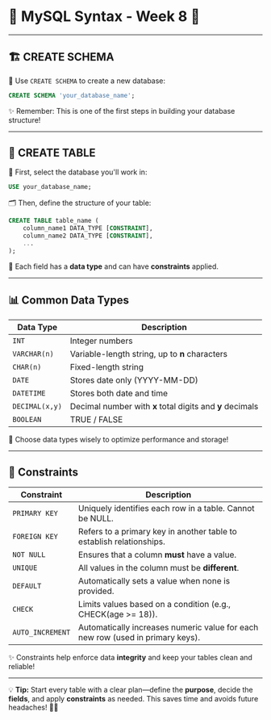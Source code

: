 # 📘 **MySQL Syntax - Week 8** 🍃

---

## 🏗️ **CREATE SCHEMA**

📌 Use `CREATE SCHEMA` to create a new database:

```sql
CREATE SCHEMA 'your_database_name';
```

✨ Remember: This is one of the first steps in building your database structure!

---

## 🧱 **CREATE TABLE**

🔧 First, select the database you'll work in:

```sql
USE your_database_name;
```

🗂️ Then, define the structure of your table:

```sql
CREATE TABLE table_name (
    column_name1 DATA_TYPE [CONSTRAINT],
    column_name2 DATA_TYPE [CONSTRAINT],
    ...
);
```

📌 Each field has a **data type** and can have **constraints** applied.

---

## 📊 **Common Data Types**

| Data Type      | Description                                               |
| -------------- | --------------------------------------------------------- |
| `INT`          | Integer numbers                                           |
| `VARCHAR(n)`   | Variable-length string, up to **n** characters            |
| `CHAR(n)`      | Fixed-length string                                       |
| `DATE`         | Stores date only (YYYY-MM-DD)                             |
| `DATETIME`     | Stores both date and time                                 |
| `DECIMAL(x,y)` | Decimal number with **x** total digits and **y** decimals |
| `BOOLEAN`      | TRUE / FALSE                                              |

📝 Choose data types wisely to optimize performance and storage!

---

## 🔐 **Constraints**

| Constraint       | Description                                                                    |
| ---------------- | ------------------------------------------------------------------------------ |
| `PRIMARY KEY`    | Uniquely identifies each row in a table. Cannot be NULL.                       |
| `FOREIGN KEY`    | Refers to a primary key in another table to establish relationships.           |
| `NOT NULL`       | Ensures that a column **must** have a value.                                   |
| `UNIQUE`         | All values in the column must be **different**.                                |
| `DEFAULT`        | Automatically sets a value when none is provided.                              |
| `CHECK`          | Limits values based on a condition (e.g., CHECK(age >= 18)).                   |
| `AUTO_INCREMENT` | Automatically increases numeric value for each new row (used in primary keys). |

✨ Constraints help enforce data **integrity** and keep your tables clean and reliable!

---

💡 **Tip:** Start every table with a clear plan—define the **purpose**, decide the **fields**, and apply **constraints** as needed. This saves time and avoids future headaches! 🧠✅
